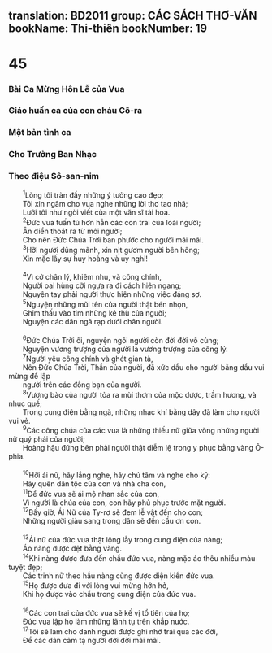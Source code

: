 translation: BD2011
group: CÁC SÁCH THƠ-VĂN
bookName: Thi-thiên 
bookNumber: 19
-------

<div class="title"><h1>45</h1><h3>Bài Ca Mừng Hôn Lễ của Vua</h3><h3>Giáo huấn ca của con cháu Cô-ra</h3><h3>Một bản tình ca</h3><h3>Cho Trưởng Ban Nhạc</h3><h3>Theo điệu Sô-san-nim</h3></div>
<span class="verse thi_45_1">  <sup>1</sup>Lòng tôi tràn đầy những ý tưởng cao đẹp;<br/>  Tôi xin ngâm cho vua nghe những lời thơ tao nhã;<br/>  Lưỡi tôi như ngòi viết của một văn sĩ tài hoa.<br/></span>
<span class="verse thi_45_2">  <sup>2</sup>Ðức vua tuấn tú hơn hẳn các con trai của loài người;<br/>  Ân điển thoát ra từ môi người;<br/>  Cho nên Ðức Chúa Trời ban phước cho người mãi mãi.<br/></span>
<span class="verse thi_45_3">  <sup>3</sup>Hỡi người dũng mãnh, xin nịt gươm người bên hông;<br/>  Xin mặc lấy sự huy hoàng và uy nghi!<br/><br/></span>
<span class="verse thi_45_4">  <sup>4</sup>Vì cớ chân lý, khiêm nhu, và công chính,<br/>  Người oai hùng cỡi ngựa ra đi cách hiên ngang;<br/>  Nguyện tay phải người thực hiện những việc đáng sợ.<br/></span>
<span class="verse thi_45_5">  <sup>5</sup>Nguyện những mũi tên của người thật bén nhọn,<br/>  Ghim thấu vào tim những kẻ thù của người;<br/>  Nguyện các dân ngã rạp dưới chân người.<br/><br/></span>
<span class="verse thi_45_6">  <sup>6</sup>Ðức Chúa Trời ôi, nguyện ngôi người còn đời đời vô cùng;<br/>  Nguyện vương trượng của người là vương trượng của công lý.<br/></span>
<span class="verse thi_45_7">  <sup>7</sup>Người yêu công chính và ghét gian tà,<br/>  Nên Ðức Chúa Trời, Thần của người, đã xức dầu cho người bằng dầu vui mừng để lập<br/>  người trên các đồng bạn của người.<br/></span>
<span class="verse thi_45_8">  <sup>8</sup>Vương bào của người tỏa ra mùi thơm của mộc dược, trầm hương, và nhục quế;<br/>  Trong cung điện bằng ngà, những nhạc khí bằng dây đã làm cho người vui vẻ.<br/></span>
<span class="verse thi_45_9">  <sup>9</sup>Các công chúa của các vua là những thiếu nữ giữa vòng những người nữ quý phái của người;<br/>  Hoàng hậu đứng bên phải người thật diễm lệ trong y phục bằng vàng Ô-phia.<br/><br/></span>
<span class="verse thi_45_10">  <sup>10</sup>Hỡi ái nữ, hãy lắng nghe, hãy chú tâm và nghe cho kỹ:<br/>  Hãy quên dân tộc của con và nhà cha con,<br/></span>
<span class="verse thi_45_11">  <sup>11</sup>Ðể đức vua sẽ ái mộ nhan sắc của con,<br/>  Vì người là chúa của con, con hãy phủ phục trước mặt người.<br/></span>
<span class="verse thi_45_12">  <sup>12</sup>Bấy giờ, Ái Nữ của Ty-rơ sẽ đem lễ vật đến cho con;<br/>  Những người giàu sang trong dân sẽ đến cầu ơn con.<br/><br/></span>
<span class="verse thi_45_13">  <sup>13</sup>Ái nữ của đức vua thật lộng lẫy trong cung điện của nàng;<br/>  Áo nàng được dệt bằng vàng.<br/></span>
<span class="verse thi_45_14">  <sup>14</sup>Khi nàng được đưa đến chầu đức vua, nàng mặc áo thêu nhiều màu tuyệt đẹp;<br/>  Các trinh nữ theo hầu nàng cũng được diện kiến đức vua.<br/></span>
<span class="verse thi_45_15">  <sup>15</sup>Họ được đưa đi với lòng vui mừng hớn hở,<br/>  Khi họ được vào chầu trong cung điện của đức vua.<br/><br/></span>
<span class="verse thi_45_16">  <sup>16</sup>Các con trai của đức vua sẽ kế vị tổ tiên của họ;<br/>  Ðức vua lập họ làm những lãnh tụ trên khắp nước.<br/></span>
<span class="verse thi_45_17">  <sup>17</sup>Tôi sẽ làm cho danh người được ghi nhớ trải qua các đời,<br/>  Ðể các dân cảm tạ người đời đời mãi mãi.<br/></span>
